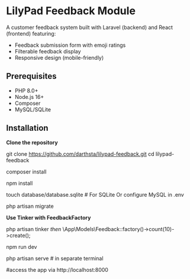 # LilyPad Feedback Module

A customer feedback system built with Laravel (backend) and React (frontend) featuring:
- Feedback submission form with emoji ratings
- Filterable feedback display
- Responsive design (mobile-friendly)


## Prerequisites

- PHP 8.0+
- Node.js 16+
- Composer
- MySQL/SQLite

## Installation

**Clone the repository**

   git clone https://github.com/darthsta/lilypad-feedback.git
   cd lilypad-feedback

   composer install

   npm install

   touch database/database.sqlite  # For SQLite Or configure MySQL in .env

  php artisan migrate

  **Use Tinker with FeedbackFactory**

  php artisan tinker
    *then*
    \App\Models\Feedback::factory()->count(10)->create();

  npm run dev
  
  php artisan serve # in separate terminal

  #access the app via http://localhost:8000 
